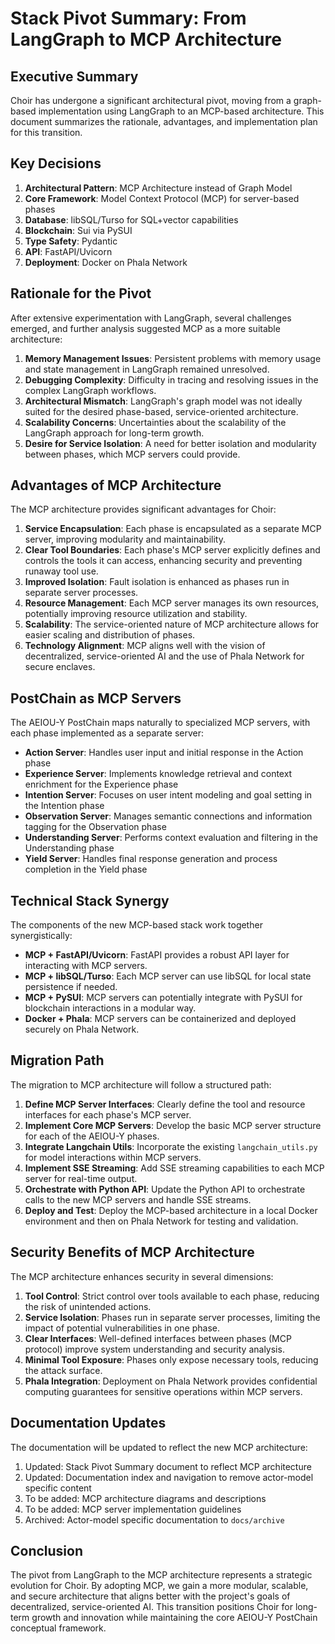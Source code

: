 # Stack Pivot Summary: From LangGraph to MCP Architecture

## Executive Summary

Choir has undergone a significant architectural pivot, moving from a graph-based implementation using LangGraph to an MCP-based architecture. This document summarizes the rationale, advantages, and implementation plan for this transition.

## Key Decisions

1.  **Architectural Pattern**: MCP Architecture instead of Graph Model
2.  **Core Framework**: Model Context Protocol (MCP) for server-based phases
3.  **Database**: libSQL/Turso for SQL+vector capabilities
4.  **Blockchain**: Sui via PySUI
5.  **Type Safety**: Pydantic
6.  **API**: FastAPI/Uvicorn
7.  **Deployment**: Docker on Phala Network

## Rationale for the Pivot

After extensive experimentation with LangGraph, several challenges emerged, and further analysis suggested MCP as a more suitable architecture:

1.  **Memory Management Issues**: Persistent problems with memory usage and state management in LangGraph remained unresolved.
2.  **Debugging Complexity**: Difficulty in tracing and resolving issues in the complex LangGraph workflows.
3.  **Architectural Mismatch**: LangGraph's graph model was not ideally suited for the desired phase-based, service-oriented architecture.
4.  **Scalability Concerns**:  Uncertainties about the scalability of the LangGraph approach for long-term growth.
5.  **Desire for Service Isolation**:  A need for better isolation and modularity between phases, which MCP servers could provide.

## Advantages of MCP Architecture

The MCP architecture provides significant advantages for Choir:

1.  **Service Encapsulation**: Each phase is encapsulated as a separate MCP server, improving modularity and maintainability.
2.  **Clear Tool Boundaries**:  Each phase's MCP server explicitly defines and controls the tools it can access, enhancing security and preventing runaway tool use.
3.  **Improved Isolation**:  Fault isolation is enhanced as phases run in separate server processes.
4.  **Resource Management**: Each MCP server manages its own resources, potentially improving resource utilization and stability.
5.  **Scalability**:  The service-oriented nature of MCP architecture allows for easier scaling and distribution of phases.
6.  **Technology Alignment**: MCP aligns well with the vision of decentralized, service-oriented AI and the use of Phala Network for secure enclaves.

## PostChain as MCP Servers

The AEIOU-Y PostChain maps naturally to specialized MCP servers, with each phase implemented as a separate server:

- **Action Server**: Handles user input and initial response in the Action phase
- **Experience Server**: Implements knowledge retrieval and context enrichment for the Experience phase
- **Intention Server**: Focuses on user intent modeling and goal setting in the Intention phase
- **Observation Server**: Manages semantic connections and information tagging for the Observation phase
- **Understanding Server**: Performs context evaluation and filtering in the Understanding phase
- **Yield Server**: Handles final response generation and process completion in the Yield phase

## Technical Stack Synergy

The components of the new MCP-based stack work together synergistically:

- **MCP + FastAPI/Uvicorn**:  FastAPI provides a robust API layer for interacting with MCP servers.
- **MCP + libSQL/Turso**: Each MCP server can use libSQL for local state persistence if needed.
- **MCP + PySUI**: MCP servers can potentially integrate with PySUI for blockchain interactions in a modular way.
- **Docker + Phala**: MCP servers can be containerized and deployed securely on Phala Network.

## Migration Path

The migration to MCP architecture will follow a structured path:

1.  **Define MCP Server Interfaces**: Clearly define the tool and resource interfaces for each phase's MCP server.
2.  **Implement Core MCP Servers**:  Develop the basic MCP server structure for each of the AEIOU-Y phases.
3.  **Integrate Langchain Utils**:  Incorporate the existing `langchain_utils.py` for model interactions within MCP servers.
4.  **Implement SSE Streaming**: Add SSE streaming capabilities to each MCP server for real-time output.
5.  **Orchestrate with Python API**: Update the Python API to orchestrate calls to the new MCP servers and handle SSE streams.
6.  **Deploy and Test**:  Deploy the MCP-based architecture in a local Docker environment and then on Phala Network for testing and validation.

## Security Benefits of MCP Architecture

The MCP architecture enhances security in several dimensions:

1.  **Tool Control**:  Strict control over tools available to each phase, reducing the risk of unintended actions.
2.  **Service Isolation**:  Phases run in separate server processes, limiting the impact of potential vulnerabilities in one phase.
3.  **Clear Interfaces**:  Well-defined interfaces between phases (MCP protocol) improve system understanding and security analysis.
4.  **Minimal Tool Exposure**:  Phases only expose necessary tools, reducing the attack surface.
5.  **Phala Integration**:  Deployment on Phala Network provides confidential computing guarantees for sensitive operations within MCP servers.

## Documentation Updates

The documentation will be updated to reflect the new MCP architecture:

1.  Updated: Stack Pivot Summary document to reflect MCP architecture
2.  Updated: Documentation index and navigation to remove actor-model specific content
3.  To be added: MCP architecture diagrams and descriptions
4.  To be added: MCP server implementation guidelines
5.  Archived: Actor-model specific documentation to `docs/archive`

## Conclusion

The pivot from LangGraph to the MCP architecture represents a strategic evolution for Choir.  By adopting MCP, we gain a more modular, scalable, and secure architecture that aligns better with the project's goals of decentralized, service-oriented AI. This transition positions Choir for long-term growth and innovation while maintaining the core AEIOU-Y PostChain conceptual framework.
